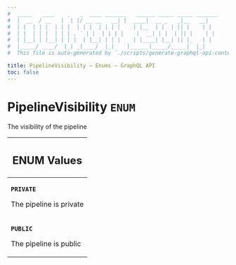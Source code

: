 ```yaml
---
#  _____   ____    _   _  ____ _______   ______ _____ _____ _______
#  |  __  / __   |  | |/ __ __   __| |  ____|  __ _   _|__   __|
#  | |  | | |  | | |  | | |  | | | |    | |__  | |  | || |    | |
#  | |  | | |  | | | . ` | |  | | | |    |  __| | |  | || |    | |
#  | |__| | |__| | | |  | |__| | | |    | |____| |__| || |_   | |
#  |_____/ ____/  |_| _|____/  |_|    |______|_____/_____|  |_|
#  This file is auto-generated by `./scripts/generate-graphql-api-content.sh`.

title: PipelineVisibility – Enums – GraphQL API
toc: false
---
```

<!-- vale off -->
<h1 class="has-pills" data-algolia-exclude>
  PipelineVisibility
  <span class="pill pill--enum pill--normal-case pill--large"><code>ENUM</code></span>
</h1>
<!-- vale on -->


The visibility of the pipeline









<table class="responsive-table responsive-table--single-column-rows">
  <thead>
    <th>
      <h2 data-algolia-exclude>ENUM Values</h2>
    </th>
  </thead>
  <tbody>
    <tr><td><p><strong><code>PRIVATE</code></strong></p><p>The pipeline is private</p></td></tr><tr><td><p><strong><code>PUBLIC</code></strong></p><p>The pipeline is public</p></td></tr>
  </tbody>
</table>
